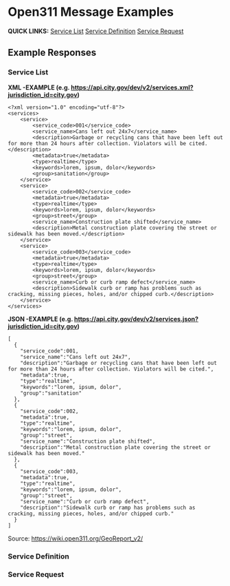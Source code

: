 # Open311 Message Examples

**QUICK LINKS:** [Service List](###-Service-List) [Service Definition](###-Service-Definition) [Service Request](###-Service-Request)

## Example Responses

### Service List

**XML -EXAMPLE (e.g. https://api.city.gov/dev/v2/services.xml?jurisdiction_id=city.gov)**

```
<?xml version="1.0" encoding="utf-8"?>
<services>
    <service>
        <service_code>001</service_code>
        <service_name>Cans left out 24x7</service_name>
        <description>Garbage or recycling cans that have been left out for more than 24 hours after collection. Violators will be cited.</description>
        <metadata>true</metadata>
        <type>realtime</type>
        <keywords>lorem, ipsum, dolor</keywords>
        <group>sanitation</group>
    </service>
    <service>
        <service_code>002</service_code>
        <metadata>true</metadata>
        <type>realtime</type>
        <keywords>lorem, ipsum, dolor</keywords>
        <group>street</group>
        <service_name>Construction plate shifted</service_name>
        <description>Metal construction plate covering the street or sidewalk has been moved.</description>
    </service>
    <service>
        <service_code>003</service_code>
        <metadata>true</metadata>
        <type>realtime</type>
        <keywords>lorem, ipsum, dolor</keywords>
        <group>street</group>
        <service_name>Curb or curb ramp defect</service_name>
        <description>Sidewalk curb or ramp has problems such as cracking, missing pieces, holes, and/or chipped curb.</description>
    </service>
</services>
```

**JSON -EXAMPLE (e.g. https://api.city.gov/dev/v2/services.json?jurisdiction_id=city.gov)**

```
[
  {
    "service_code":001,
    "service_name":"Cans left out 24x7",
    "description":"Garbage or recycling cans that have been left out for more than 24 hours after collection. Violators will be cited.",
    "metadata":true,
    "type":"realtime",
    "keywords":"lorem, ipsum, dolor",
    "group":"sanitation"
  },
  {
    "service_code":002,
    "metadata":true,
    "type":"realtime",
    "keywords":"lorem, ipsum, dolor",
    "group":"street",
    "service_name":"Construction plate shifted",
    "description":"Metal construction plate covering the street or sidewalk has been moved."
  },
  {
    "service_code":003,
    "metadata":true,
    "type":"realtime",
    "keywords":"lorem, ipsum, dolor",
    "group":"street",
    "service_name":"Curb or curb ramp defect",
    "description":"Sidewalk curb or ramp has problems such as cracking, missing pieces, holes, and/or chipped curb."
  }
]
```

Source: https://wiki.open311.org/GeoReport_v2/ 

### Service Definition

### Service Request